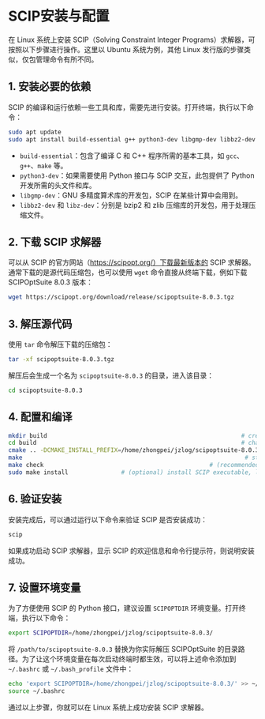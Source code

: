 # SCIP安装与配置

在 Linux 系统上安装 SCIP（Solving Constraint Integer Programs）求解器，可按照以下步骤进行操作。这里以 Ubuntu 系统为例，其他 Linux 发行版的步骤类似，仅包管理命令有所不同。

## 1. 安装必要的依赖
SCIP 的编译和运行依赖一些工具和库，需要先进行安装。打开终端，执行以下命令：
```bash
sudo apt update
sudo apt install build-essential g++ python3-dev libgmp-dev libbz2-dev libz-dev libboost-all-dev coinor-libipopt-dev
```
- `build-essential`：包含了编译 C 和 C++ 程序所需的基本工具，如 `gcc`、`g++`、`make` 等。
- `python3-dev`：如果需要使用 Python 接口与 SCIP 交互，此包提供了 Python 开发所需的头文件和库。
- `libgmp-dev`：GNU 多精度算术库的开发包，SCIP 在某些计算中会用到。
- `libbz2-dev` 和 `libz-dev`：分别是 bzip2 和 zlib 压缩库的开发包，用于处理压缩文件。

## 2. 下载 SCIP 求解器
可以从 SCIP 的官方网站（https://scipopt.org/）下载最新版本的 SCIP 求解器。通常下载的是源代码压缩包，也可以使用 `wget` 命令直接从终端下载，例如下载 SCIPOptSuite 8.0.3 版本：
```bash
wget https://scipopt.org/download/release/scipoptsuite-8.0.3.tgz
```

## 3. 解压源代码
使用 `tar` 命令解压下载的压缩包：
```bash
tar -xf scipoptsuite-8.0.3.tgz
```
解压后会生成一个名为 `scipoptsuite-8.0.3` 的目录，进入该目录：
```bash
cd scipoptsuite-8.0.3
```

## 4. 配置和编译
```bash
mkdir build                                                       # create a new directory
cd build                                                          # change directories
cmake .. -DCMAKE_INSTALL_PREFIX=/home/zhongpei/jzlog/scipoptsuite-8.0.3/ -DAUTOBUILD=ON
make                                                               # start compiling SCIP
make check                                               # (recommended) check build
sudo make install               # (optional) install SCIP executable, library, and headers
```

## 6. 验证安装
安装完成后，可以通过运行以下命令来验证 SCIP 是否安装成功：
```bash
scip
```
如果成功启动 SCIP 求解器，显示 SCIP 的欢迎信息和命令行提示符，则说明安装成功。

## 7. 设置环境变量
为了方便使用 SCIP 的 Python 接口，建议设置 `SCIPOPTDIR` 环境变量。打开终端，执行以下命令：
```bash
export SCIPOPTDIR=/home/zhongpei/jzlog/scipoptsuite-8.0.3/
```
将 `/path/to/scipoptsuite-8.0.3` 替换为你实际解压 SCIPOptSuite 的目录路径。为了让这个环境变量在每次启动终端时都生效，可以将上述命令添加到 `~/.bashrc` 或 `~/.bash_profile` 文件中：
```bash
echo 'export SCIPOPTDIR=/home/zhongpei/jzlog/scipoptsuite-8.0.3/' >> ~/.bashrc
source ~/.bashrc
```

通过以上步骤，你就可以在 Linux 系统上成功安装 SCIP 求解器。 